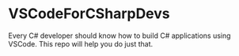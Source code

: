 # VSCodeForCSharpDevs
Every C# developer should know how to build C# applications using VSCode. This repo will help you do just that.
